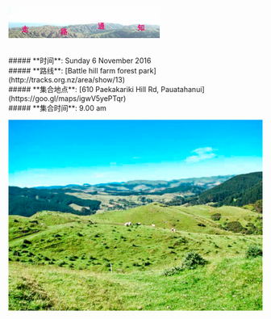 ![skyline](_images/skyline2.png)

<br/>
##### **时间**: Sunday 6 November 2016
<br/>
##### **路线**: [Battle hill farm forest park](http://tracks.org.nz/area/show/13)
<br/>
##### **集合地点**: [610 Paekakariki Hill Rd, Pauatahanui](https://goo.gl/maps/igwV5yePTqr)
<br/>
##### **集合时间**: 9.00 am 

<br/>









![battle_hill2](_images/battle_hill2.jpg)
<br/>


